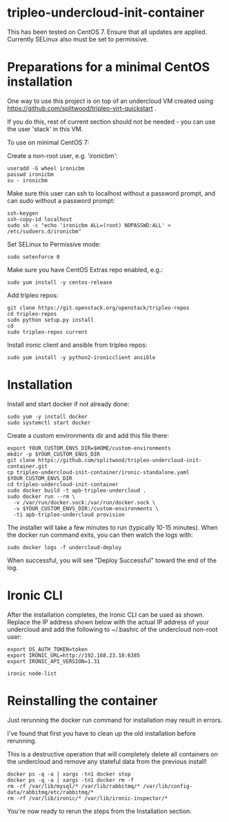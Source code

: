 # tripleo-undercloud-init-container

This has been tested on CentOS 7. Ensure that all updates are applied.
Currently SELinux also must be set to permissive.

Preparations for a minimal CentOS installation
==============================================

One way to use this project is on top of an undercloud VM created using
https://github.com/splitwood/tripleo-virt-quickstart .

If you do this, rest of current section should not be needed - you can
use the user 'stack' in this VM.

To use on minimal CentOS 7:

Create a non-root user, e.g. 'ironicbm':

    useradd -G wheel ironicbm
    passwd ironicbm
    su - ironicbm

Make sure this user can ssh to localhost without a password prompt, and
can sudo without a password prompt:

    ssh-keygen
    ssh-copy-id localhost
    sudo sh -c "echo 'ironicbm ALL=(root) NOPASSWD:ALL' > /etc/sudoers.d/ironicbm"

Set SELinux to Permissive mode:

    sudo setenforce 0

Make sure you have CentOS Extras repo enabled, e.g.:

    sudo yum install -y centos-release

Add tripleo repos:

    git clone https://git.openstack.org/openstack/tripleo-repos
    cd tripleo-repos
    sudo python setup.py install
    cd
    sudo tripleo-repos current

Install ironic client and ansible from tripleo repos:

    sudo yum install -y python2-ironicclient ansible

Installation
============

Install and start docker if not already done:

    sudo yum -y install docker
    sudo systemctl start docker

Create a custom environments dir and add this file there:

    export YOUR_CUSTOM_ENVS_DIR=$HOME/custom-environments
    mkdir -p $YOUR_CUSTOM_ENVS_DIR
    git clone https://github.com/splitwood/tripleo-undercloud-init-container.git
    cp tripleo-undercloud-init-container/ironic-standalone.yaml $YOUR_CUSTOM_ENVS_DIR
    cd tripleo-undercloud-init-container
    sudo docker build -t apb-tripleo-undercloud .
    sudo docker run --rm \
      -v /var/run/docker.sock:/var/run/docker.sock \
      -v $YOUR_CUSTOM_ENVS_DIR:/custom-environments \
      -ti apb-tripleo-undercloud provision

The installer will take a few minutes to run (typically 10-15 minutes). When
the docker run command exits, you can then watch the logs with:

    sudo docker logs -f undercloud-deploy

When successful, you will see "Deploy Successful" toward the end of the log.

Ironic CLI
==========

After the installation completes, the Ironic CLI can be used as shown. Replace
the IP address shown below with the actual IP address of your undercloud and
add the following to ~/.bashrc of the undercloud non-root user:

    export OS_AUTH_TOKEN=token
    export IRONIC_URL=http://192.168.23.18:6385
    export IRONIC_API_VERSION=1.31

    ironic node-list


Reinstalling the container
==========================

Just rerunning the docker run command for installation may result in errors.

I've found that first you have to clean up the old installation before
rerunning.

This is a destructive operation that will completely delete all containers on
the undercloud and remove any stateful data from the previous install!

    docker ps -q -a | xargs -tn1 docker stop
    docker ps -q -a | xargs -tn1 docker rm -f
    rm -rf /var/lib/mysql/* /var/lib/rabbitmq/* /var/lib/config-data/rabbitmq/etc/rabbitmq/*
    rm -rf /var/lib/ironic/* /var/lib/ironic-inspector/*

You're now ready to rerun the steps from the Installation section.
